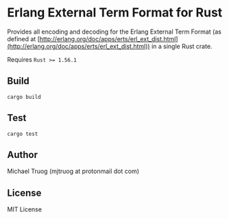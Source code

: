Erlang External Term Format for Rust
====================================

Provides all encoding and decoding for the Erlang External Term Format
(as defined at [http://erlang.org/doc/apps/erts/erl_ext_dist.html](http://erlang.org/doc/apps/erts/erl_ext_dist.html))
in a single Rust crate.

Requires `Rust >= 1.56.1`

Build
-----

    cargo build

Test
----

    cargo test

Author
------

Michael Truog (mjtruog at protonmail dot com)

License
-------

MIT License



